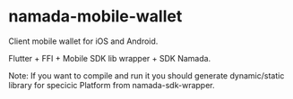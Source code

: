 
# namada-mobile-wallet
Client mobile wallet for iOS and Android.

Flutter + FFI + Mobile SDK lib wrapper + SDK Namada. 

Note:
If you want to compile and run it you should generate dynamic/static library for specicic Platform from namada-sdk-wrapper.
